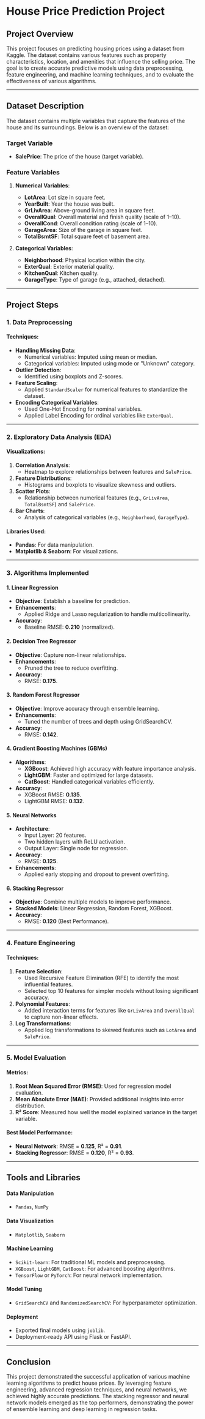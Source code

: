 
# **House Price Prediction Project**

## **Project Overview**

This project focuses on predicting housing prices using a dataset from Kaggle. The dataset contains various features such as property characteristics, location, and amenities that influence the selling price. The goal is to create accurate predictive models using data preprocessing, feature engineering, and machine learning techniques, and to evaluate the effectiveness of various algorithms.

---

## **Dataset Description**

The dataset contains multiple variables that capture the features of the house and its surroundings. Below is an overview of the dataset:

### **Target Variable**
- **SalePrice**: The price of the house (target variable).

### **Feature Variables**
1. **Numerical Variables**:
   - **LotArea**: Lot size in square feet.
   - **YearBuilt**: Year the house was built.
   - **GrLivArea**: Above-ground living area in square feet.
   - **OverallQual**: Overall material and finish quality (scale of 1–10).
   - **OverallCond**: Overall condition rating (scale of 1–10).
   - **GarageArea**: Size of the garage in square feet.
   - **TotalBsmtSF**: Total square feet of basement area.

2. **Categorical Variables**:
   - **Neighborhood**: Physical location within the city.
   - **ExterQual**: Exterior material quality.
   - **KitchenQual**: Kitchen quality.
   - **GarageType**: Type of garage (e.g., attached, detached).

---

## **Project Steps**

### **1. Data Preprocessing**
#### Techniques:
- **Handling Missing Data**:
  - Numerical variables: Imputed using mean or median.
  - Categorical variables: Imputed using mode or "Unknown" category.
- **Outlier Detection**:
  - Identified using boxplots and Z-scores.
- **Feature Scaling**:
  - Applied `StandardScaler` for numerical features to standardize the dataset.
- **Encoding Categorical Variables**:
  - Used One-Hot Encoding for nominal variables.
  - Applied Label Encoding for ordinal variables like `ExterQual`.

---

### **2. Exploratory Data Analysis (EDA)**

#### **Visualizations**:
1. **Correlation Analysis**:
   - Heatmap to explore relationships between features and `SalePrice`.
2. **Feature Distributions**:
   - Histograms and boxplots to visualize skewness and outliers.
3. **Scatter Plots**:
   - Relationship between numerical features (e.g., `GrLivArea`, `TotalBsmtSF`) and `SalePrice`.
4. **Bar Charts**:
   - Analysis of categorical variables (e.g., `Neighborhood`, `GarageType`).

#### Libraries Used:
- **Pandas**: For data manipulation.
- **Matplotlib & Seaborn**: For visualizations.

---

### **3. Algorithms Implemented**

#### **1. Linear Regression**
- **Objective**: Establish a baseline for prediction.
- **Enhancements**:
  - Applied Ridge and Lasso regularization to handle multicollinearity.
- **Accuracy**:
  - Baseline RMSE: **0.210** (normalized).

#### **2. Decision Tree Regressor**
- **Objective**: Capture non-linear relationships.
- **Enhancements**:
  - Pruned the tree to reduce overfitting.
- **Accuracy**:
  - RMSE: **0.175**.

#### **3. Random Forest Regressor**
- **Objective**: Improve accuracy through ensemble learning.
- **Enhancements**:
  - Tuned the number of trees and depth using GridSearchCV.
- **Accuracy**:
  - RMSE: **0.142**.

#### **4. Gradient Boosting Machines (GBMs)**
- **Algorithms**:
  - **XGBoost**: Achieved high accuracy with feature importance analysis.
  - **LightGBM**: Faster and optimized for large datasets.
  - **CatBoost**: Handled categorical variables efficiently.
- **Accuracy**:
  - XGBoost RMSE: **0.135**.
  - LightGBM RMSE: **0.132**.

#### **5. Neural Networks**
- **Architecture**:
  - Input Layer: 20 features.
  - Two hidden layers with ReLU activation.
  - Output Layer: Single node for regression.
- **Accuracy**:
  - RMSE: **0.125**.
- **Enhancements**:
  - Applied early stopping and dropout to prevent overfitting.

#### **6. Stacking Regressor**
- **Objective**: Combine multiple models to improve performance.
- **Stacked Models**: Linear Regression, Random Forest, XGBoost.
- **Accuracy**:
  - RMSE: **0.120** (Best Performance).

---

### **4. Feature Engineering**

#### Techniques:
1. **Feature Selection**:
   - Used Recursive Feature Elimination (RFE) to identify the most influential features.
   - Selected top 10 features for simpler models without losing significant accuracy.
2. **Polynomial Features**:
   - Added interaction terms for features like `GrLivArea` and `OverallQual` to capture non-linear effects.
3. **Log Transformations**:
   - Applied log transformations to skewed features such as `LotArea` and `SalePrice`.

---

### **5. Model Evaluation**

#### Metrics:
1. **Root Mean Squared Error (RMSE)**: Used for regression model evaluation.
2. **Mean Absolute Error (MAE)**: Provided additional insights into error distribution.
3. **R² Score**: Measured how well the model explained variance in the target variable.

#### **Best Model Performance**:
- **Neural Network**: RMSE = **0.125**, R² = **0.91**.
- **Stacking Regressor**: RMSE = **0.120**, R² = **0.93**.

---

## **Tools and Libraries**

#### **Data Manipulation**
- `Pandas`, `NumPy`

#### **Data Visualization**
- `Matplotlib`, `Seaborn`

#### **Machine Learning**
- `Scikit-learn`: For traditional ML models and preprocessing.
- `XGBoost`, `LightGBM`, `CatBoost`: For advanced boosting algorithms.
- `TensorFlow` or `PyTorch`: For neural network implementation.

#### **Model Tuning**
- `GridSearchCV` and `RandomizedSearchCV`: For hyperparameter optimization.

#### **Deployment**
- Exported final models using `joblib`.
- Deployment-ready API using Flask or FastAPI.

---

## **Conclusion**

This project demonstrated the successful application of various machine learning algorithms to predict house prices. By leveraging feature engineering, advanced regression techniques, and neural networks, we achieved highly accurate predictions. The stacking regressor and neural network models emerged as the top performers, demonstrating the power of ensemble learning and deep learning in regression tasks.
